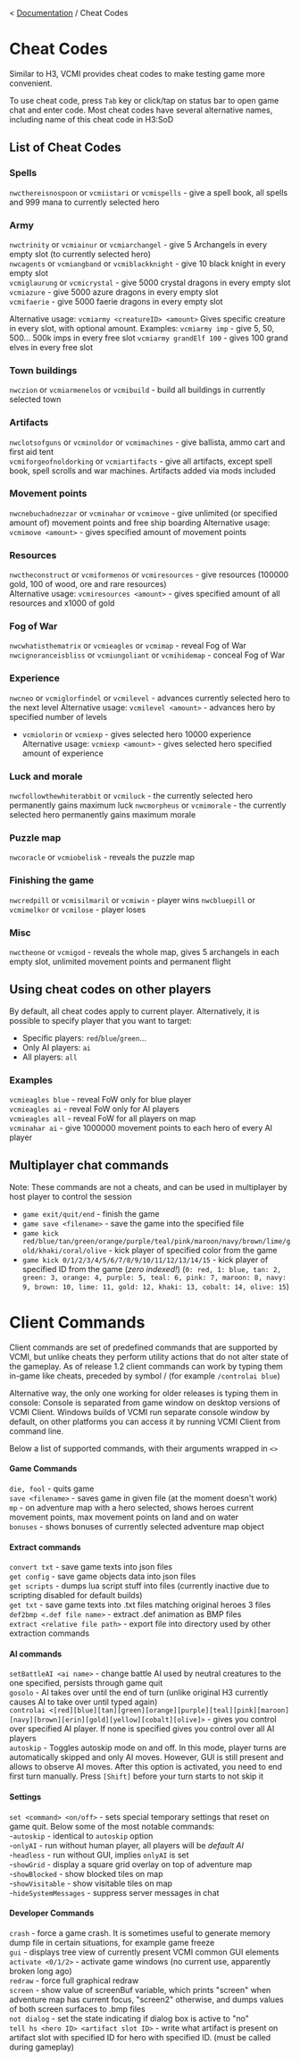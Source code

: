 < [Documentation](../Readme.md) / Cheat Codes

# Cheat Codes

Similar to H3, VCMI provides cheat codes to make testing game more convenient.

To use cheat code, press `Tab` key or click/tap on status bar to open game chat and enter code. Most cheat codes have several alternative names, including name of this cheat code in H3:SoD

## List of Cheat Codes

### Spells

`nwcthereisnospoon` or `vcmiistari` or `vcmispells` - give a spell book, all spells and 999 mana to currently selected hero

### Army

`nwctrinity` or `vcmiainur` or `vcmiarchangel` - give 5 Archangels in every empty slot (to currently selected hero)  
`nwcagents` or `vcmiangband` or `vcmiblackknight` - give 10 black knight in every empty slot  
`vcmiglaurung` or `vcmicrystal` - give 5000 crystal dragons in every empty slot  
`vcmiazure` - give 5000 azure dragons in every empty slot  
`vcmifaerie` - give 5000 faerie dragons in every empty slot  

Alternative usage: `vcmiarmy <creatureID> <amount>`
Gives specific creature in every slot, with optional amount. Examples:
`vcmiarmy imp` - give 5, 50, 500... 500k imps in every free slot
`vcmiarmy grandElf 100` - gives 100 grand elves in every free slot

### Town buildings

`nwczion` or `vcmiarmenelos` or `vcmibuild` - build all buildings in currently selected town

### Artifacts

`nwclotsofguns` or `vcminoldor` or `vcmimachines` - give ballista, ammo cart and first aid tent  
`vcmiforgeofnoldorking` or `vcmiartifacts` - give all artifacts, except spell book, spell scrolls and war machines. Artifacts added via mods included  

### Movement points

`nwcnebuchadnezzar` or `vcminahar` or `vcmimove` - give unlimited (or specified amount of) movement points and free ship boarding
Alternative usage: `vcmimove <amount>` - gives specified amount of movement points

### Resources

`nwctheconstruct` or `vcmiformenos` or `vcmiresources` - give resources (100000 gold, 100 of wood, ore and rare resources)  
Alternative usage: `vcmiresources <amount>` - gives specified amount of all resources and x1000 of gold

### Fog of War

`nwcwhatisthematrix` or `vcmieagles` or `vcmimap` - reveal Fog of War  
`nwcignoranceisbliss` or `vcmiungoliant` or `vcmihidemap` - conceal Fog of War  

### Experience

`nwcneo` or `vcmiglorfindel` or `vcmilevel` - advances currently selected hero to the next level
Alternative usage: `vcmilevel <amount>` - advances hero by specified number of levels

- `vcmiolorin` or `vcmiexp` - gives selected hero 10000 experience
Alternative usage: `vcmiexp <amount>` - gives selected hero specified amount of experience

### Luck and morale

`nwcfollowthewhiterabbit` or `vcmiluck` - the currently selected hero permanently gains maximum luck
`nwcmorpheus` or `vcmimorale` - the currently selected hero permanently gains maximum morale

### Puzzle map

`nwcoracle` or `vcmiobelisk` - reveals the puzzle map

### Finishing the game

`nwcredpill` or `vcmisilmaril` or `vcmiwin` - player wins
`nwcbluepill` or `vcmimelkor` or `vcmilose` - player loses

### Misc
`nwctheone` or `vcmigod` - reveals the whole map, gives 5 archangels in each empty slot, unlimited movement points and permanent flight

## Using cheat codes on other players
By default, all cheat codes apply to current player. Alternatively, it is possible to specify player that you want to target:

- Specific players: `red`/`blue`/`green`...
- Only AI players: `ai` 
- All players: `all`

### Examples

`vcmieagles blue` - reveal FoW only for blue player  
`vcmieagles ai` - reveal FoW only for AI players  
`vcmieagles all` - reveal FoW for all players on map  
`vcminahar ai` - give 1000000 movement points to each hero of every AI player  

## Multiplayer chat commands
Note: These commands are not a cheats, and can be used in multiplayer by host player to control the session

- `game exit/quit/end` - finish the game  
- `game save <filename>` - save the game into the specified file  
- `game kick red/blue/tan/green/orange/purple/teal/pink/maroon/navy/brown/lime/gold/khaki/coral/olive` - kick player of specified color from the game  
- `game kick 0/1/2/3/4/5/6/7/8/9/10/11/12/13/14/15` - kick player of specified ID from the game (_zero indexed!_) (`0: red, 1: blue, tan: 2, green: 3, orange: 4, purple: 5, teal: 6, pink: 7, maroon: 8, navy: 9, brown: 10, lime: 11, gold: 12, khaki: 13, cobalt: 14, olive: 15`)  


# Client Commands

Client commands are set of predefined commands that are supported by VCMI, but unlike cheats they perform utility actions that do not alter state of the gameplay. As of release 1.2 client commands can work by typing them in-game like cheats, preceded by symbol / (for example `/controlai blue`)

Alternative way, the only one working for older releases is typing them in console:
Console is separated from game window on desktop versions of VCMI Client.
Windows builds of VCMI run separate console window by default, on other platforms you can access it by running VCMI Client from command line.  

Below a list of supported commands, with their arguments wrapped in `<>`

#### Game Commands
`die, fool` - quits game  
`save <filename>` - saves game in given file (at the moment doesn't work)  
`mp` - on adventure map with a hero selected, shows heroes current movement points, max movement points on land and on water  
`bonuses` - shows bonuses of currently selected adventure map object

#### Extract commands
`convert txt` - save game texts into json files  
`get config` - save game objects data into json files  
`get scripts` - dumps lua script stuff into files (currently inactive due to scripting disabled for default builds)    
`get txt` - save game texts into .txt files matching original heroes 3 files  
`def2bmp <.def file name>` - extract .def animation as BMP files  
`extract <relative file path>` - export file into directory used by other extraction commands  

#### AI commands
`setBattleAI <ai name>` - change battle AI used by neutral creatures to the one specified, persists through game quit  
`gosolo` - AI takes over until the end of turn (unlike original H3 currently causes AI to take over until typed again)  
`controlai <[red][blue][tan][green][orange][purple][teal][pink][maroon][navy][brown][erin][gold][yellow][cobalt][olive]>` - gives you control over specified AI player. If none is specified gives you control over all AI players  
`autoskip` - Toggles autoskip mode on and off. In this mode, player turns are automatically skipped and only AI moves. However, GUI is still present and allows to observe AI moves. After this option is activated, you need to end first turn manually. Press `[Shift]` before your turn starts to not skip it  

#### Settings
`set <command> <on/off>` - sets special temporary settings that reset on game quit. Below some of the most notable commands:  
-`autoskip` - identical to `autoskip` option  
-`onlyAI` - run without human player, all players will be _default AI_  
-`headless` - run without GUI, implies `onlyAI` is set  
-`showGrid` - display a square grid overlay on top of adventure map  
-`showBlocked` - show blocked tiles on map  
-`showVisitable` - show visitable tiles on map  
-`hideSystemMessages` - suppress server messages in chat  

#### Developer Commands
`crash` - force a game crash. It is sometimes useful to generate memory dump file in certain situations, for example game freeze  
`gui` - displays tree view of currently present VCMI common GUI elements  
`activate <0/1/2>` - activate game windows (no current use, apparently broken long ago)  
`redraw` - force full graphical redraw  
`screen` - show value of screenBuf variable, which prints "screen" when adventure map has current focus, "screen2" otherwise, and dumps values of both screen surfaces to .bmp files  
`not dialog` - set the state indicating if dialog box is active to "no"  
`tell hs <hero ID> <artifact slot ID>` - write what artifact is present on artifact slot with specified ID for hero with specified ID. (must be called during gameplay)  
